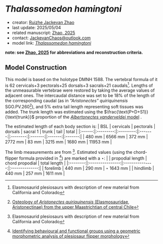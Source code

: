 # *Thalassomedon hamingtoni*

- creator: [Ruizhe Jackevan Zhao](https://orcid.org/0009-0001-4869-3008) 
- last update: 2025/05/04
- related manuscript: [Zhao, 2025](https://doi.org/10.1101/2024.02.15.578844)
- contact: JackevanChaos@outlook.com
- model link: [*Thalassomedon hamingtoni*](https://github.com/Pliosaurus-kevani/Mundus-Cyclus/blob/main/Plesiosauria/Thalassomedon%20hamingtoni/Thalassomedon%20haningtoni.pdf)

**note: see [Zhao, 2025](https://doi.org/10.1101/2024.02.15.578844) for abbreviations and reconstruction criteria.**
## Model Construction

This model is based on the holotype DMNH 1588. The vertebral formula of it is 62 cervicals+3 pectorals+25 dorsals+3 sacrals+21 caudals[^1]. Lengths of the unmeasurable vertebrae were restored by taking the average values of adjacent ones. The intercaudal distance was set to be 18% of the length of the corresponding caudal (as in *“Aristonectes” quiriquinensis*  SGO.PV.260[^2]),
and 5% extra tail length representing soft tissues was added. The trunk length was estimated using the $\frac{\text{P+D+S1}}{\text{trunk}}$ proportion of the [*Albertonectes vanderveldei* model](https://github.com/Pliosaurus-kevani/Mundus-Cyclus/tree/main/Plesiosauria/Albertonectes%20vanderveldei) . 

The estimated length of each body section is:
| BSL    | cervicals | pectorals | dorsals | sacral 1 | trunk   | tail   | total   |
|:------:|:---------:|:---------:|:-------:|:--------:|:-------:|:-------:|:-------:|
| 480 mm | 6566 mm   | 372 mm    | 2772 mm | 83 mm    | 3215 mm | 1680 mm | 11953 mm |

The limb measurements are from [^1]. 
Estimated values (using the chord-flipper formula provided in [^3]) are marked with a $\star$:
|          | propodial length | chord propodial | total length   |
|:--------:|:----------------:|:---------------:|:--------------:|
| forelimb | 440 mm           | 290 mm          | $\star$ 1643 mm |
| hindlimb | 440 mm           | 257 mm          | 1611 mm |


[^1]: Elasmosaurid plesiosaurs with description of new material from California and Colorado
[^2]: [Osteology of *Aristonectes quiriquinensis* (Elasmosauridae, Aristonectinae) from the upper Maastrichtian of central Chile](https://doi.org/10.1080/02724634.2017.1408638)
[^3]: [Identifying behavioural and functional groups using a geometric morphometric analysis of plesiosaur flipper morphology](https://research.manchester.ac.uk/en/studentTheses/identifying-behavioural-and-functional-groups-using-a-geometric-m)
